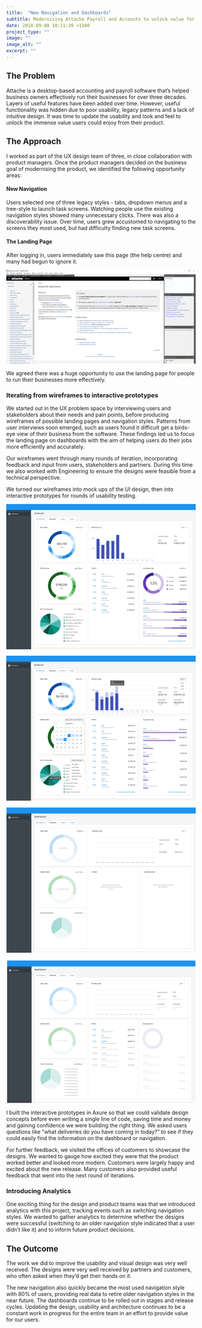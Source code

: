 ```yaml
---
title:  "New Navigation and Dashboards"
subtitle: Modernising Attache Payroll and Accounts to unlock value for users 
date: 2018-09-08 10:11:39 +1100
project_type: ""
image: ""
image_alt: ""
excerpt: ""
---
```


## The Problem

Attache is a desktop-based accounting and payroll software that’s helped business owners effectively run their businesses for over three decades. Layers of useful features have been added over time. However, useful functionality was hidden due to poor usability, legacy patterns and a lack of intuitive design. It was time to update the usability and look and feel to unlock the immense value users could enjoy from their product.

## The Approach

I worked as part of the UX design team of three, in close collaboration with product managers. Once the product managers decided on the business goal of modernising the product, we identified the following opportunity areas:

#### New Navigation

Users selected one of three legacy styles - tabs, dropdown menus and a tree-style to launch task screens. Watching people use the existing navigation styles showed many unnecessary clicks. There was also a discoverability issue. Over time, users grew accustomed to navigating to the screens they most used, but had difficulty finding new task screens.

#### The Landing Page

After logging in, users immediately saw this page (the help centre) and many had begun to ignore it. 

![](/assets/landingpagebeforeredesign.png)

We agreed there was a huge opportunity to use the landing page for people to run their businesses more effectively.

### Iterating from wireframes to interactive prototypes

We started out in the UX problem space by interviewing users and stakeholders about their needs and pain points, before producing wireframes of possible landing pages and navigation styles. Patterns from user interviews soon emerged, such as users found it difficult get a birds-eye view of their business from the software. These findings led us to focus the landing page on dashboards with the aim of helping users do their jobs more efficiently and accurately.

Our wireframes went through many rounds of iteration, incorporating feedback and input from users, stakeholders and partners. During this time we also worked with Engineering to ensure the designs were feasible from a technical perspective. 

We turned our wireframes into mock ups of the UI design, then into interactive prototypes for rounds of usability testing. 

![](/assets/dashboardmock1.png)

![](/assets/dashboardmock2.png)

![](/assets/dashboardempty.png)

![](/assets/dashboardloading.png)


I built the interactive prototypes in Axure so that we could validate design concepts before even writing a single line of code, saving time and money and gaining confidence we were building the right thing. We asked users questions like “what deliveries do you have coming in today?” to see if they could easily find the information on the dashboard or navigation.

For further feedback, we visited the offices of customers to showcase the designs. We wanted to gauge how excited they were that the product worked better and looked more modern. Customers were largely happy and excited about the new release. Many customers also provided useful feedback that went into the next round of iterations.

### Introducing Analytics

One exciting thing for the design and product teams was that we introduced analytics with this project, tracking events such as switching navigation styles. We wanted to gather analytics to determine whether the designs were successful (switching to an older navigation style indicated that a user didn’t like it) and to inform future product decisions.

## The Outcome

The work we did to improve the usability and visual design was very well received. The designs were very well received by partners and customers, who often asked when they’d get their hands on it. 

The new navigation also quickly became the most used navigation style with 80% of users, providing real data to retire older navigation styles in the near future. The dashboards continue to be rolled out in stages and release cycles. Updating the design, usability and architecture continues to be a constant work in progress for the entire team in an effort to provide value for our users.